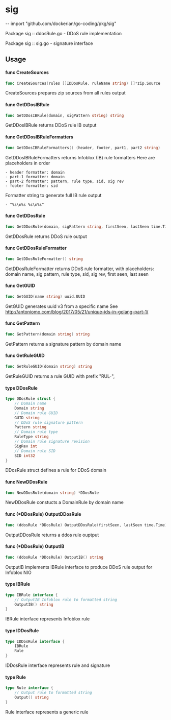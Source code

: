 # sig
--
    import "github.com/dockerian/go-coding/pkg/sig"

Package sig :: ddosRule.go - DDoS rule implementation

Package sig :: sig.go - signature interface

## Usage

#### func  CreateSources

```go
func CreateSources(rules []IDDosRule, ruleName string) []*zip.Source
```
CreateSources prepares zip sources from all rules output

#### func  GetDDosIBRule

```go
func GetDDosIBRule(domain, sigPattern string) string
```
GetDDosIBRule returns DDoS rule IB output

#### func  GetDDosIBRuleFormatters

```go
func GetDDosIBRuleFormatters() (header, footer, part1, part2 string)
```
GetDDosIBRuleFormatters returns Infoblox (IB) rule formatters Here are
placeholders in order

    - header formatter: domain
    - part-1 formatter: domain
    - part-2 formatter: pattern, rule type, sid, sig rev
    - footer formatter: sid

Formatter string to generate full IB rule output

    - "%s\n%s %s\n%s"

#### func  GetDDosRule

```go
func GetDDosRule(domain, sigPattern string, firstSeen, lastSeen time.Time) string
```
GetDDosRule returns DDoS rule output

#### func  GetDDosRuleFormatter

```go
func GetDDosRuleFormatter() string
```
GetDDosRuleFormatter returns DDoS rule formatter, with placeholders: domain
name, sig pattern, rule type, sid, sig rev, first seen, last seen

#### func  GetGUID

```go
func GetGUID(name string) uuid.UUID
```
GetGUID generates uuid v3 from a specific name See
http://antoniomo.com/blog/2017/05/21/unique-ids-in-golang-part-1/

#### func  GetPattern

```go
func GetPattern(domain string) string
```
GetPattern returns a signature pattern by domain name

#### func  GetRuleGUID

```go
func GetRuleGUID(domain string) string
```
GetRuleGUID returns a rule GUID with prefix "RUL-",

#### type DDosRule

```go
type DDosRule struct {
	// Domain name
	Domain string
	// Domain rule GUID
	GUID string
	// DDoS rule signature pattern
	Pattern string
	// Domain rule type
	RuleType string
	// Domain rule signature revision
	SigRev int
	// Domain rule SID
	SID int32
}
```

DDosRule struct defines a rule for DDoS domain

#### func  NewDDosRule

```go
func NewDDosRule(domain string) *DDosRule
```
NewDDosRule constucts a DomainRule by domain name

#### func (*DDosRule) OutputDDosRule

```go
func (ddosRule *DDosRule) OutputDDosRule(firstSeen, lastSeen time.Time) string
```
OutputDDosRule returns a ddos rule ouptput

#### func (*DDosRule) OutputIB

```go
func (ddosRule *DDosRule) OutputIB() string
```
OutputIB implements IBRule interface to produce DDoS rule output for Infoblox
NIO

#### type IBRule

```go
type IBRule interface {
	// OutputIB Infoblox rule to formatted string
	OutputIB() string
}
```

IBRule interface represents Infoblox rule

#### type IDDosRule

```go
type IDDosRule interface {
	IBRule
	Rule
}
```

IDDosRule interface represents rule and signature

#### type Rule

```go
type Rule interface {
	// Output rule to formatted string
	Output() string
}
```

Rule interface represents a generic rule
